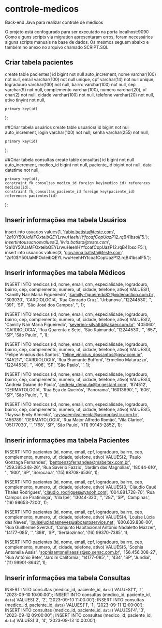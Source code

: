 # controle-medicos
Back-end Java para realizar controle de médicos

O projeto está confogurado para ser executado na porta localhost:9090
Como alguns scripts via migration apresentaram erros, foram necessários alguns scripts manuais na base de dados.
Os mesmos seguem abaixo e também no anexo no arquivo chamado SCRIPT.SQL

## Criar tabela pacientes
create table pacientes(
    id bigint not null auto_increment,
    nome varchar(100) not null,
    email varchar(100) not null unique,
    cpf varchar(14) not null unique,
    logradouro varchar(100) not null,
    bairro varchar(100) not null,
    cep varchar(9) not null,
    complemento varchar(100),
    numero varchar(20),
    uf char(2) not null,
    cidade varchar(100) not null,
    telefone varchar(20) not null,
    ativo tinyint not null,

    primary key(id)
);

##Criar tabela usuários
create table usuarios(
    id bigint not null auto_increment,
    login varchar(100) not null,
    senha varchar(255) not null,

    primary key(id)
);

##Criar tabela consultas
create table consultas(
    id bigint not null auto_increment,
    medico_id bigint not null,
    paciente_id bigint not null,
    data datetime not null,

    primary key(id),
    constraint fk_consultas_medico_id foreign key(medico_id) references medicos(id),
    constraint fk_consultas_paciente_id foreign key(paciente_id) references pacientes(id)
);

## Inserir informações ma tabela Usuários
insert into usuarios values(1, 'fabio.batista@teste.com', '$2a$10$Y50UaMFOxteibQEYLrwuHeehHYfcoafCopUazP12.rqB41bsolF5.');
insert into usuarios values(2, 'livia.batista@teste.com', '$2a$10$Y50UaMFOxteibQEYLrwuHeehHYfcoafCopUazP12.rqB41bsolF5.');
insert into usuarios values(3, 'giovanna.batista@teste.com', '$2a$10$Y50UaMFOxteibQEYLrwuHeehHYfcoafCopUazP12.rqB41bsolF5.');

## Inserir informações ma tabela Médicos
INSERT INTO medicos
(id, nome, email, crm, especialidade, logradouro, bairro, cep, complemento, numero, uf, cidade, telefone, ativo)
VALUES(1, 'Kamilly Nair Maria Figueiredo', 'kamilly-figueiredo82@videoaction.com.br', '303030', 'CARDIOLOGIA', 'Rua Conrado Cruz', 'Urbanova', '12244530', '', '391', 'SP', 'São José dos Campos', '', 1);

INSERT INTO medicos
(id, nome, email, crm, especialidade, logradouro, bairro, cep, complemento, numero, uf, cidade, telefone, ativo)
VALUES(2, 'Camilly Nair Maria Figueiredo', 'severino-silva94@akaer.com.br', '405060', 'CARDIOLOGIA', 'Rua Quarenta e Sete', 'São Raimundo', '12244530', '', '657', 'SP', 'São Paulo', '', 1);

INSERT INTO medicos
(id, nome, email, crm, especialidade, logradouro, bairro, cep, complemento, numero, uf, cidade, telefone, ativo)
VALUES(3, 'Felipe Vinicius dos Santos', 'felipe_vinicius_dossantos@gsw.com.br', '345217', 'CARDIOLOGIA', 'Rua Bramante Buffoni', 'Ermelino Matarazzo', '12244530', '', '406', 'SP', 'São Paulo', '', 1);

INSERT INTO medicos
(id, nome, email, crm, especialidade, logradouro, bairro, cep, complemento, numero, uf, cidade, telefone, ativo)
VALUES(4, 'Andreia Daiane de Paula', 'andreia_depaula@br.gestant.com', '874512', 'DERMATOLOGIA', 'Rua Eça de Queirós', 'Panorama', '16013690', '', '606', 'SP', 'São Paulo', '', 1);

INSERT INTO medicos
(id, nome, email, crm, especialidade, logradouro, bairro, cep, complemento, numero, uf, cidade, telefone, ativo)
VALUES(5, 'Rayssa Emily Almeida', 'rayssaemilyalmeida@asproplastic.com.br', '456789', 'DERMATOLOGIA', 'Rua Major Alfredo Romão', 'Vila Clarice', '05177030', '', '768', 'SP', 'São Paulo', '(11) 99143-2852', 1);

## Inserir informações ma tabela Pacientes
INSERT INTO pacientes
(id, nome, email, cpf, logradouro, bairro, cep, complemento, numero, uf, cidade, telefone, ativo)
VALUES(2, 'Paulo Gonzaga Fernandes', 'bentoenzofernandes@mabeitex.com.br', '259.395.248-26', 'Rua Savério Fazzio', 'Jardim das Magnólias', '18044-610', '', '930', 'SP', 'Sorocaba', '(15) 98708-6536', 1);

INSERT INTO pacientes
(id, nome, email, cpf, logradouro, bairro, cep, complemento, numero, uf, cidade, telefone, ativo)
VALUES(3, 'Cláudio Cauê Thales Rodrigues', 'claudio_rodrigues@yaooh.com', '004.881.728-70', 'Rua Campos de Piratininga', 'Vila Ipê', '13044-320', '', '287', 'SP', 'Campinas', '(19) 98653-7200', 1);

INSERT INTO pacientes
(id, nome, email, cpf, logradouro, bairro, cep, complemento, numero, uf, cidade, telefone, ativo)
VALUES(4, 'Louise Lúcia das Neves', 'louiseluciadasneves@abcautoservice.net', '800.639.838-00', 'Rua Guilherme Sverzut', 'Conjunto Habitacional Antônio Nadaletto Mazzer', '14177-085', '', '398', 'SP', 'Sertãozinho', '(16) 99370-7385', 1);

INSERT INTO pacientes
(id, nome, email, cpf, logradouro, bairro, cep, complemento, numero, uf, cidade, telefone, ativo)
VALUES(5, 'Sophia Antonella Assis', 'sophiaantonellaassis@sp.senac.com.br', '156.456.008-27', 'Rua Antônio Bete', 'Jardim Califórnia', '14177-085', '', '434', 'SP', 'Jundiaí', '(11) 99901-8642', 1);

## Inserir informações ma tabela Consultas
INSERT INTO consultas (medico_id, paciente_id, `data`) VALUES('1', '1', '2023-09-10 10:00:00');
INSERT INTO consultas (medico_id, paciente_id, `data`) VALUES('2', '2', '2023-09-10 11:00:00');
INSERT INTO consultas (medico_id, paciente_id, `data`) VALUES('1', '1', '2023-09-11 12:00:00');
INSERT INTO consultas (medico_id, paciente_id, `data`) VALUES('4', '3', '2023-09-12 09:00:00');
INSERT INTO consultas (medico_id, paciente_id, `data`) VALUES('3', '4', '2023-09-13 10:00:00');

